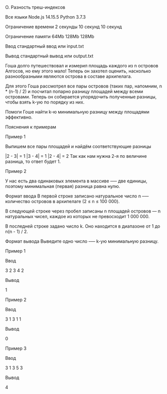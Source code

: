 O. Разность треш-индексов

Все языки	Node.js 14.15.5	Python 3.7.3

Ограничение времени	2 секунды	10 секунд	10 секунд

Ограничение памяти	64Mb	128Mb	128Mb

Ввод	стандартный ввод или input.txt

Вывод	стандартный вывод или output.txt

Гоша долго путешествовал и измерил площадь каждого из n островов Алгосов, но ему этого мало! Теперь он захотел оценить, насколько разнообразными являются острова в составе архипелага.

Для этого Гоша рассмотрел все пары островов (таких пар, напомним, n * (n-1) / 2) и посчитал попарно разницу площадей между всеми островами. Теперь он собирается упорядочить полученные разницы, чтобы взять k-ую по порядку из них.

Помоги Гоше найти k-ю минимальную разницу между площадями эффективно.

Пояснения к примерам

Пример 1

Выпишем все пары площадей и найдём соответствующие разницы

|2 - 3| = 1
|3 - 4| = 1
|2 - 4| = 2
Так как нам нужна 2-я по величине разница, то ответ будет 1.

Пример 2

У нас есть два одинаковых элемента в массиве —– две единицы, поэтому минимальная (первая) разница равна нулю.

Формат ввода
В первой строке записано натуральное число n –— количество островов в архипелаге (2 ≤ n ≤ 100 000).

В следующей строке через пробел записаны n площадей островов — n натуральных чисел, каждое из которых не превосходит 1 000 000.

В последней строке задано число k. Оно находится в диапазоне от 1 до n(n - 1) / 2.

Формат вывода
Выведите одно число –— k-ую минимальную разницу.

Пример 1

Ввод

3
2 3 4
2

Вывод

1

Пример 2

Ввод

3
1 3 1
1

Вывод

0

Пример 3

Ввод

3
1 3 5
3

Вывод

4